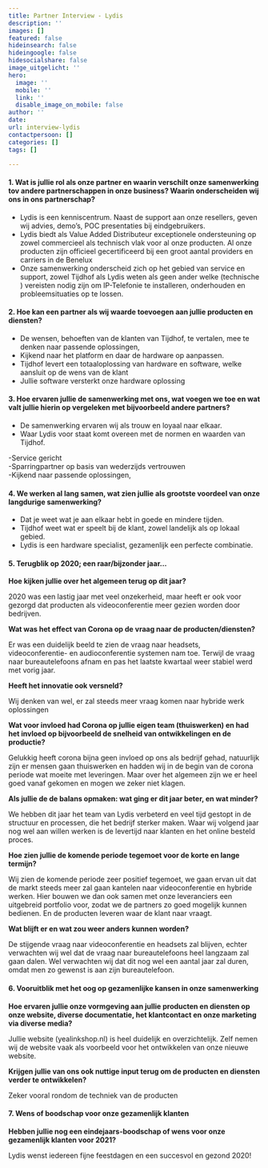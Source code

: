 ```yaml
---
title: Partner Interview - Lydis
description: ''
images: []
featured: false
hideinsearch: false
hideingoogle: false
hidesocialshare: false
image_uitgelicht: ''
hero:
  image: ''
  mobile: ''
  link: ''
  disable_image_on_mobile: false
author: ''
date: 
url: interview-lydis
contactpersoon: []
categories: []
tags: []

---
```

#### 1. Wat is jullie rol als onze partner en waarin verschilt onze samenwerking tov andere partnerschappen in onze business? Waarin onderscheiden wij ons in ons partnerschap?

* Lydis is een kenniscentrum. Naast de support aan onze resellers, geven wij advies, demo’s, POC presentaties bij eindgebruikers.
* Lydis biedt als Value Added Distributeur exceptionele ondersteuning op zowel commercieel als technisch vlak voor al onze producten. Al onze producten zijn officieel gecertificeerd bij een groot aantal providers en carriers  in de Benelux
* Onze samenwerking onderscheid zich op het gebied van service en support, zowel Tijdhof als Lydis weten als geen ander welke (technische ) vereisten nodig zijn om IP-Telefonie te installeren, onderhouden en probleemsituaties op te lossen.

#### 2. Hoe kan een partner als wij waarde toevoegen aan jullie producten en diensten?

* De  wensen,  behoeften van de klanten van Tijdhof,  te vertalen, mee te denken  naar passende oplossingen,
* Kijkend naar het platform en daar de hardware op aanpassen.
* Tijdhof levert een totaaloplossing van hardware en software, welke aansluit op de wens van de klant
* Jullie software versterkt onze hardware oplossing

#### 3. Hoe ervaren jullie de samenwerking met ons, wat voegen we toe en wat valt jullie hierin op vergeleken met bijvoorbeeld andere partners?

* De samenwerking ervaren wij als trouw en loyaal naar elkaar.
* Waar Lydis voor staat komt overeen met de normen en waarden van Tijdhof.

\-Service gericht  
\-Sparringpartner op basis van wederzijds vertrouwen  
\-Kijkend naar passende oplossingen,

#### 4. We werken al lang samen, wat zien jullie als grootste voordeel van onze langdurige samenwerking?

* Dat je weet wat je aan elkaar hebt in goede en mindere tijden.
* Tijdhof weet wat er speelt bij de klant, zowel landelijk als op lokaal gebied.
* Lydis is een hardware specialist, gezamenlijk een perfecte combinatie.

#### 5. Terugblik op 2020; een raar/bijzonder jaar…

**Hoe kijken jullie over het algemeen terug op dit jaar?**

2020 was een lastig jaar met veel onzekerheid, maar heeft er ook voor gezorgd dat producten als videoconferentie meer gezien worden door bedrijven.

**Wat was het effect van Corona op de vraag naar de producten/diensten?**

Er was een duidelijk beeld te zien de vraag naar headsets, videoconferentie- en audioconferentie systemen nam toe. Terwijl de vraag naar bureautelefoons afnam en pas het laatste kwartaal weer stabiel werd met vorig jaar.

**Heeft het innovatie ook versneld?**

Wij denken van wel, er zal steeds meer vraag komen naar hybride werk oplossingen

**Wat voor invloed had Corona op jullie eigen team (thuiswerken) en had het invloed op bijvoorbeeld de snelheid van ontwikkelingen en de productie?**

Gelukkig heeft corona bijna geen invloed op ons als bedrijf gehad, natuurlijk zijn er mensen gaan thuiswerken en hadden wij in de begin van de corona periode wat moeite met leveringen. Maar over het algemeen zijn we er heel goed vanaf gekomen en mogen we zeker niet klagen.

**Als jullie de de balans opmaken: wat ging er dit jaar beter, en wat minder?**

We hebben dit jaar het team van Lydis verbeterd en veel tijd gestopt in de structuur en processen, die het bedrijf sterker maken. Waar wij volgend jaar nog wel aan willen werken is de levertijd naar klanten en het online besteld proces.

**Hoe zien jullie de komende periode tegemoet voor de korte en lange termijn?**

Wij zien de komende periode zeer positief tegemoet, we gaan ervan uit dat de markt steeds meer zal gaan kantelen naar videoconferentie en hybride werken. Hier bouwen we dan ook samen met onze leveranciers een uitgebreid portfolio voor, zodat we de partners zo goed mogelijk kunnen bedienen. En de producten leveren waar de klant naar vraagt.

**Wat blijft er en wat zou weer anders kunnen worden?**

De stijgende vraag naar videoconferentie en headsets zal blijven, echter verwachten wij wel dat de vraag naar bureautelefoons heel langzaam zal gaan dalen. Wel verwachten wij dat dit nog wel een aantal jaar zal duren, omdat men zo gewenst is aan zijn bureautelefoon.

#### 6. Vooruitblik met het oog op gezamenlijke kansen in onze samenwerking

**Hoe ervaren jullie onze vormgeving aan jullie producten en diensten op onze website, diverse documentatie, het klantcontact en onze marketing via diverse media?**

Jullie website (yealinkshop.nl) is heel duidelijk en overzichtelijk. Zelf nemen wij de website vaak als voorbeeld voor het ontwikkelen van onze nieuwe website.

**Krijgen jullie van ons ook nuttige input terug om de producten en diensten verder te ontwikkelen?**

Zeker vooral rondom de techniek van de producten

#### 7. Wens of boodschap voor onze gezamenlijk klanten

**Hebben jullie nog een eindejaars-boodschap of wens voor onze gezamenlijk klanten voor 2021?**

Lydis wenst iedereen fijne feestdagen en een succesvol en gezond 2020!